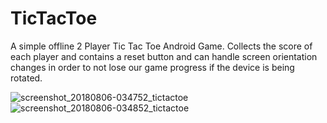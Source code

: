 # TicTacToe
A simple offline 2 Player Tic Tac Toe Android Game. Collects the score of each player and contains a reset button and can handle screen orientation changes in order to not lose our game progress if the device is being rotated.

![screenshot_20180806-034752_tictactoe](https://user-images.githubusercontent.com/14100297/43703785-dff9f3ec-992b-11e8-94da-24efc4df668d.jpg)
![screenshot_20180806-034852_tictactoe](https://user-images.githubusercontent.com/14100297/43703786-e00adf04-992b-11e8-8404-5f3e41853cc1.jpg)
